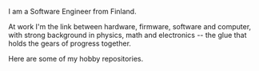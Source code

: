 I am a Software Engineer from Finland.

At work I'm the link between hardware, firmware, software and computer, with strong background in physics, math and electronics  -- the glue that holds the gears of progress together.

Here are some of my hobby repositories.
